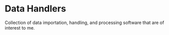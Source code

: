 # Data Handlers
Collection of data importation, handling, and processing software that are of interest to me.
